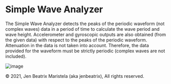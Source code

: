 # Simple Wave Analyzer
The Simple Wave Analyzer detects the peaks of the periodic waveform (not complex waves) data in a period of time to calculate the wave period and wave height. Accelerometer and gyroscopic outputs are also obtained (from the given data) with respect to the peaks of the periodic waveform. Attenuation in the data is not taken into account. Therefore, the data provided for the waveform must be strictly periodic (complex waves are not included).


![image](https://user-images.githubusercontent.com/82814920/116733778-1a7c6480-aa1f-11eb-97bd-8d0077777972.png)


© 2021, Jen Beatrix Maristela (aka jenbeatrix), All rights reserved.
